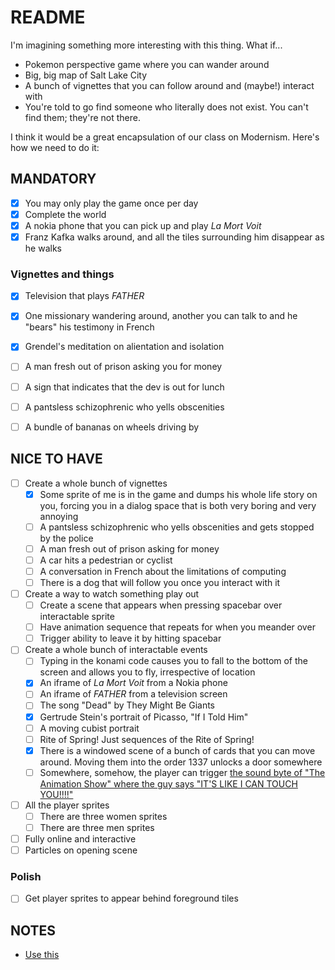 # README

I'm imagining something more interesting with this thing. What if...

* Pokemon perspective game where you can wander around
* Big, big map of Salt Lake City
* A bunch of vignettes that you can follow around and (maybe!) interact with
* You're told to go find someone who literally does not exist. You can't find them; they're not there.

I think it would be a great encapsulation of our class on Modernism. Here's how we need to do it:

## MANDATORY

- [x] You may only play the game once per day
- [x] Complete the world
- [x] A nokia phone that you can pick up and play _La Mort Voit_
- [x] Franz Kafka walks around, and all the tiles surrounding him disappear as he walks

### Vignettes and things

- [x] Television that plays _FATHER_
- [x] One missionary wandering around, another you can talk to and he "bears" his testimony in French
- [x] Grendel's meditation on alientation and isolation
- [ ] A man fresh out of prison asking you for money
- [ ] A sign that indicates that the dev is out for lunch
- [ ] A pantsless schizophrenic who yells obscenities
- [ ] A bundle of bananas on wheels driving by


## NICE TO HAVE

- [ ] Create a whole bunch of vignettes
	- [x] Some sprite of me is in the game and dumps his whole life story on you, forcing you in a dialog space that is both very boring and very annoying
	- [ ] A pantsless schizophrenic who yells obscenities and gets stopped by the police
	- [ ] A man fresh out of prison asking for money
	- [ ] A car hits a pedestrian or cyclist
	- [ ] A conversation in French about the limitations of computing
	- [ ] There is a dog that will follow you once you interact with it
- [ ] Create a way to watch something play out
	- [ ] Create a scene that appears when pressing spacebar over interactable sprite
	- [ ] Have animation sequence that repeats for when you meander over
	- [ ] Trigger ability to leave it by hitting spacebar
- [ ] Create a whole bunch of interactable events
	- [ ] Typing in the konami code causes you to fall to the bottom of the screen and allows you to fly, irrespective of location
	- [x] An iframe of _La Mort Voit_ from a Nokia phone
	- [ ] An iframe of _FATHER_ from a television screen
	- [ ] The song "Dead" by They Might Be Giants
	- [x] Gertrude Stein's portrait of Picasso, "If I Told Him"
	- [ ] A moving cubist portrait
	- [ ] Rite of Spring! Just sequences of the Rite of Spring!
	- [x] There is a windowed scene of a bunch of cards that you can move around. Moving them into the order 1337 unlocks a door somewhere
	- [ ] Somewhere, somehow, the player can trigger [the sound byte of "The Animation Show" where the guy says "IT'S LIKE I CAN TOUCH YOU!!!!"](https://youtu.be/pMQ-t3nGzrI?t=317)
- [ ] All the player sprites
	- [ ] There are three women sprites
	- [ ] There are three men sprites
- [ ] Fully online and interactive
- [ ] Particles on opening scene

### Polish

- [ ] Get player sprites to appear behind foreground tiles

## NOTES

* [Use this](https://rexrainbow.github.io/phaser3-rex-notes/docs/site/tools/#aseprite)